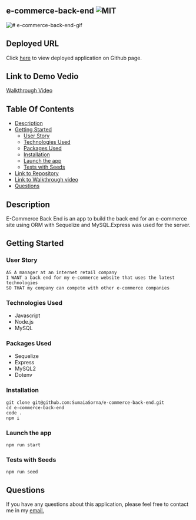 ## e-commerce-back-end ![MIT](https://img.shields.io/static/v1?label=MIT&message=License&color=yellow)

![# e-commerce-back-end-gif](./assets/gif/#)

## Deployed URL

Click [here](#) to view deployed application on Github page.

## Link to Demo Vedio

<a href="#">Walkthrough Video</a>

## Table Of Contents

- [Description](#description)
- [Getting Started](#getting-started)
  - [User Story](#user-story)
  - [Technologies Used](#technologies-used)
  - [Packages Used](#packages-used)
  - [Installation](#installation)
  - [Launch the app](#launch-the-app)
  - [Tests with Seeds](#tests-with-seeds)
- [Link to Repository](#link-to-repository)
- [Link to Walkthrough video](#link-to-walkthrough-video)
- [Questions](#questions)

## Description

E-Commerce Back End is an app to build the back end for an e-commerce site using ORM with Sequelize and MySQL.Express was used for the server.

## Getting Started

### User Story

```
AS A manager at an internet retail company
I WANT a back end for my e-commerce website that uses the latest technologies
SO THAT my company can compete with other e-commerce companies
```

### Technologies Used

- Javascript
- Node.js
- MySQL

### Packages Used

- Sequelize
- Express
- MySQL2
- Dotenv

### Installation

```
git clone git@github.com:SumaiaSorna/e-commerce-back-end.git
cd e-commerce-back-end
code .
npm i
```

### Launch the app

```
npm run start
```

### Tests with Seeds

```
npm run seed
```

## Questions

If you have any questions about this application, please feel free to contact me in my <a href="mailto:sorna.sumaia@gmail.com">email.</a>
